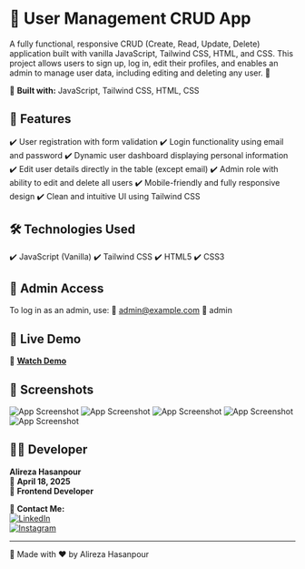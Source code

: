 # 🧾 User Management CRUD App

A fully functional, responsive CRUD (Create, Read, Update, Delete) application built with vanilla JavaScript, Tailwind CSS, HTML, and CSS. This project allows users to sign up, log in, edit their profiles, and enables an admin to manage user data, including editing and deleting any user. 🔐

🔹 **Built with:** JavaScript, Tailwind CSS, HTML, CSS   

## 🔧 Features  
✔️  User registration with form validation
✔️  Login functionality using email and password
✔️ Dynamic user dashboard displaying personal information
✔️ Edit user details directly in the table (except email)
✔️ Admin role with ability to edit and delete all users
✔️ Mobile-friendly and fully responsive design
✔️ Clean and intuitive UI using Tailwind CSS


## 🛠️ Technologies Used
✔️ JavaScript (Vanilla) 
✔️ Tailwind CSS 
✔️ HTML5
✔️ CSS3

## 🔐 Admin Access
To log in as an admin, use:
📧 admin@example.com
🔑 admin


## 🎥 Live Demo  
🔗 **[Watch Demo](https://alirezafrontend.github.io/Crud-App/ "Live Demo")**  

## 📸 Screenshots  
![App Screenshot](https://github.com/user-attachments/assets/933b53c8-981c-4ab5-bff4-7f850f477221)
![App Screenshot](https://github.com/user-attachments/assets/f337a860-880f-4812-a5e3-24a8bbf8749a)
![App Screenshot](https://github.com/user-attachments/assets/01752477-0ed4-4cb4-9893-303fd2a753ba)
![App Screenshot](https://github.com/user-attachments/assets/510bae6f-8472-4f51-abf4-f7db81173bdb)
![App Screenshot](https://github.com/user-attachments/assets/c6918c86-0de0-47a7-b112-c0f759ee5d56)


## 👨‍💻 Developer  
**Alireza Hasanpour**  
📅 **April 18, 2025**  
💼 **Frontend Developer**  

📲 **Contact Me:**  
[![LinkedIn](https://img.shields.io/badge/LinkedIn-0077B5?style=for-the-badge&logo=linkedin&logoColor=white)](https://www.linkedin.com/in/alireza-hasanpour-9ab4a732b)  
[![Instagram](https://img.shields.io/badge/Instagram-E4405F?style=for-the-badge&logo=instagram&logoColor=white)](https://www.instagram.com/alireza_hasanpour_frontend)  

---
🚀 Made with ❤️ by Alireza Hasanpour  

